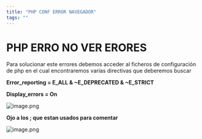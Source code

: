 ```yaml
---
title: "PHP CONF ERROR NAVEGADOR"
tags: ""
---
```


# PHP ERRO NO VER ERORES

Para solucionar este errores debemos acceder al ficheros de configuración de php en el cual encontraremos varias directivas que deberemos buscar

**Error_reporting = E_ALL & ~E_DEPRECATED & ~E_STRICT**

**Display_errors = On**

![image.png](https://boostnote.io/api/teams/v1XyxrATp/files/d2323ea38472202de6e0e502bca6f963bfe66e5ed452e1c29a6e90dcade78c2a-image.png)

**Ojo a los ; que estan usados para comentar**

![image.png](https://boostnote.io/api/teams/v1XyxrATp/files/d0793eac693ba05a9fee55461192fde0e22d57d71a4a17dacc21ebb8a3a38f06-image.png)
